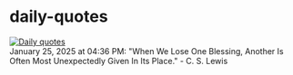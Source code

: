 # daily-quotes
[![Daily quotes](https://github.com/ceepu8/daily-quotes/actions/workflows/daily-quote.yml/badge.svg)](https://github.com/ceepu8/daily-quotes/actions/workflows/daily-quote.yml)<br/>
January 25, 2025 at 04:36 PM: "When We Lose One Blessing, Another Is Often Most Unexpectedly Given In Its Place." - C. S. Lewis
